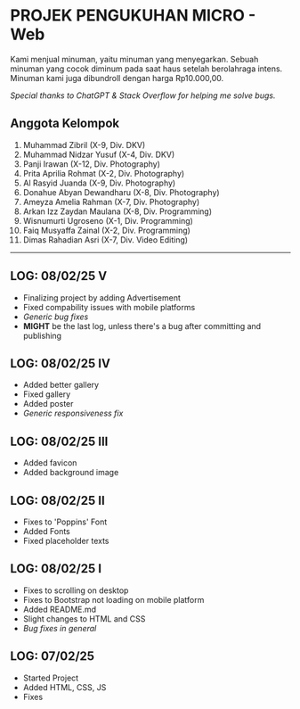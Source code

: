 # PROJEK PENGUKUHAN MICRO - Web

Kami menjual minuman, yaitu minuman yang menyegarkan. Sebuah minuman yang cocok diminum pada saat haus setelah berolahraga intens. Minuman kami juga dibundroll dengan harga Rp10.000,00.

*Special thanks to ChatGPT & Stack Overflow for helping me solve bugs.*

## Anggota Kelompok

1. Muhammad Zibril (X-9, Div. DKV)
2. Muhammad Nidzar Yusuf (X-4, Div. DKV)
3. Panji Irawan (X-12, Div. Photography)
4. Prita Aprilia Rohmat (X-2, Div. Photography)
5. Al Rasyid Juanda (X-9, Div. Photography)
6. Donahue Abyan Dewandharu (X-8, Div. Photography)
7. Ameyza Amelia Rahman (X-7, Div. Photography)
8. Arkan Izz Zaydan Maulana (X-8, Div. Programming)
9. Wisnumurti Ugroseno (X-1, Div. Programming)
10. Faiq Musyaffa Zainal (X-2, Div. Programming)
11. Dimas Rahadian Asri (X-7, Div. Video Editing)

---

## LOG: 08/02/25 V

- Finalizing project by adding Advertisement
- Fixed compability issues with mobile platforms
- *Generic bug fixes*
- **MIGHT** be the last log, unless there's a bug after committing and publishing

## LOG: 08/02/25 IV

- Added better gallery
- Fixed gallery
- Added poster
- *Generic responsiveness fix*

## LOG: 08/02/25 III

- Added favicon
- Added background image

## LOG: 08/02/25 II

- Fixes to 'Poppins' Font
- Added Fonts
- Fixed placeholder texts

## LOG: 08/02/25 I

- Fixes to scrolling on desktop
- Fixes to Bootstrap not loading on mobile platform
- Added README.md
- Slight changes to HTML and CSS
- *Bug fixes in general*

## LOG: 07/02/25

- Started Project
- Added HTML, CSS, JS
- Fixes
